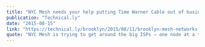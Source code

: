 ```yaml
---
title: "NYC Mesh needs your help putting Time Warner Cable out of business"
publication: "Technical.ly"
date: "2015-08-15"
link: "https://technical.ly/brooklyn/2015/08/11/brooklyn-mesh-networks-red-hook-initiative/"
quote: "NYC Mesh is trying to get around the big ISPs — one node at a time."
---
```

